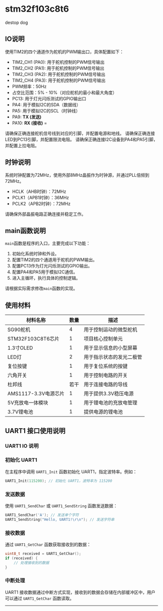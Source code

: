 <!--
 * @Author: Kunlun-Donkey 1298394344@qq.com
 * @Date: 2025-03-24 11:08:25
 * @LastEditors: Kunlun-Donkey 1298394344@qq.com
 * @LastEditTime: 2025-03-24 14:11:05
 * @FilePath: \stm32f103c8t6\README.md
 * @Description: 
-->
# stm32f103c8t6
destop dog

## IO说明
使用TIM2的四个通道作为舵机的PWM输出口，具体配置如下：
- TIM2_CH1 (PA0): 用于舵机控制的PWM信号输出
- TIM2_CH2 (PA1): 用于舵机控制的PWM信号输出
- TIM2_CH3 (PA2): 用于舵机控制的PWM信号输出
- TIM2_CH4 (PA3): 用于舵机控制的PWM信号输出
- PWM频率：50Hz
- 占空比范围：5% - 10%（对应舵机的最小和最大角度）
- PC13: 用于灯光闪烁测试的GPIO输出口
- PA4: 用于模拟I2C的SDA（数据线）
- PA5: 用于模拟I2C的SCL（时钟线）
- PA9: **TX (发送)**
- PA10: **RX (接收)**
=


请确保正确连接舵机信号线到对应的引脚，并配置电源和地线。
请确保正确连接LED到PC13引脚，并配置限流电阻。
请确保正确连接I2C设备到PA4和PA5引脚，并配置上拉电阻。

## 时钟说明
系统时钟配置为72MHz，使用外部8MHz晶振作为时钟源，并通过PLL倍频到72MHz。  
- HCLK（AHB时钟）：72MHz  
- PCLK1（APB1时钟）：36MHz  
- PCLK2（APB2时钟）：72MHz  

请确保外部晶振电路正确连接并稳定工作。

## main函数说明
`main`函数是程序的入口，主要完成以下功能：
1. 初始化系统时钟和外设。
2. 配置TIM2的四个通道用于舵机的PWM输出。
3. 配置PC13作为灯光闪烁测试的GPIO输出。
4. 配置PA4和PA5用于模拟I2C通信。
5. 进入主循环，执行具体的控制逻辑。

请根据实际需求修改`main`函数的实现。

## 使用材料
| 材料名称             | 数量 | 描述                     |
|----------------------|------|--------------------------|
| SG90舵机             | 4    | 用于控制运动的微型舵机   |
| STM32F103C8T6芯片     | 1    | 项目核心控制单元         |
| 1.3寸OLED            | 1    | 用于显示信息的小型屏幕   |
| LED灯                | 2    | 用于指示状态的发光二极管 |
| 复位按键             | 1    | 用于复位系统的按键       |
| 六角开关             | 1    | 用于控制电路的开关       |
| 杜邦线               | 若干 | 用于连接电路的导线       |
| AMS1117-3.3V电源芯片 | 1    | 用于提供3.3V稳压电源     |
| 5V充放电一体模块     | 1    | 用于锂电池的充放电管理   |
| 3.7V锂电池           | 1    | 提供电源的锂电池         |

## UART1 接口使用说明

### UART1 IO 说明


### 初始化 UART1
在主程序中调用 `UART1_Init` 函数初始化 UART1，指定波特率。例如：
```c
UART1_Init(115200); // 初始化 UART1，波特率为 115200
```

### 发送数据
使用 `UART1_SendChar` 或 `UART1_SendString` 函数发送数据：
```c
UART1_SendChar('A'); // 发送单个字符
UART1_SendString("Hello, UART1!\r\n"); // 发送字符串
```

### 接收数据
通过 `UART1_GetChar` 函数获取接收到的数据：
```c
uint8_t received = UART1_GetChar();
if (received) {
    // 处理接收到的数据
}
```

### 中断处理
UART1 接收数据通过中断方式实现，接收到的数据会存储在内部缓冲区中，用户可以通过 `UART1_GetChar` 函数读取。

---
